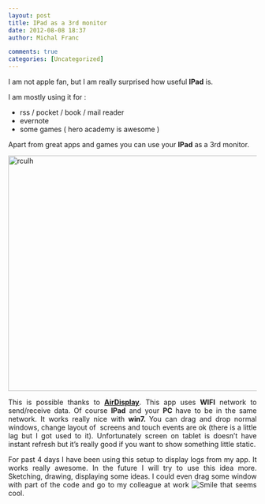 ```yaml
---
layout: post
title: IPad as a 3rd monitor
date: 2012-08-08 18:37
author: Michal Franc

comments: true
categories: [Uncategorized]
---
```

<p>I am not apple fan, but I am really surprised how useful <strong>IPad</strong> is.</p>  <p>I am mostly using it for :</p>  <ul>   <li>rss / pocket / book / mail reader </li>    <li>evernote </li>    <li>some games ( hero academy is awesome ) </li> </ul>  <p>Apart from great apps and games you can use your <strong>IPad</strong> as a 3rd monitor.</p>  <p><a href="http://www.mfranc.com/wp-content/uploads/2012/08/rculh.jpg"><img style="background-image: none; border-right-width: 0px; padding-left: 0px; padding-right: 0px; display: block; float: none; border-top-width: 0px; border-bottom-width: 0px; margin-left: auto; border-left-width: 0px; margin-right: auto; padding-top: 0px" title="rculh" border="0" alt="rculh" src="http://www.mfranc.com/wp-content/uploads/2012/08/rculh_thumb.jpg" width="634" height="476" /></a></p>  <p align="justify">This is possible thanks to <strong><a href="http://avatron.com/apps/air-display/">AirDisplay</a></strong>. This app uses <strong>WIFI</strong> network to send/receive data. Of course <strong>IPad</strong> and your <strong>PC </strong>have to be in the same network. It works really nice with <strong>win7. </strong>You can drag and drop normal windows, change layout of&#160; screens and touch events are ok (there is a little lag but I got used to it). Unfortunately screen on tablet is doesn’t have instant refresh but it’s really good if you want to show something little static.</p>  <p align="justify">For past 4 days I have been using this setup to display logs from my app. It works really awesome. In the future I will try to use this idea more. Sketching, drawing, displaying some ideas. I could even drag some window with part of the code and go to my colleague at work <img style="border-bottom-style: none; border-left-style: none; border-top-style: none; border-right-style: none" class="wlEmoticon wlEmoticon-smile" alt="Smile" src="http://www.mfranc.com/wp-content/uploads/2012/08/wlEmoticon-smile.png" /> that seems cool.</p>
